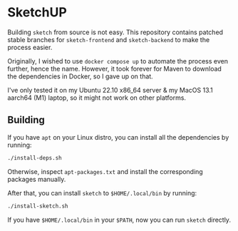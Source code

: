 # SketchUP

Building `sketch` from source is not easy. This repository contains patched stable branches for `sketch-frontend` and `sketch-backend` to make the process easier.

Originally, I wished to use `docker compose up` to automate the process even further, hence the name.
However, it took forever for Maven to download the dependencies in Docker, so I gave up on that.

I've only tested it on my Ubuntu 22.10 x86_64 server & my MacOS 13.1 aarch64 (M1) laptop, so it might not work on other platforms.

## Building

If you have `apt` on your Linux distro, you can install all the dependencies by running:

```sh
./install-deps.sh
```

Otherwise, inspect `apt-packages.txt` and install the corresponding packages manually.

After that, you can install `sketch` to `$HOME/.local/bin` by running:

```sh
./install-sketch.sh
```

If you have `$HOME/.local/bin` in your `$PATH`, now you can run `sketch` directly.
